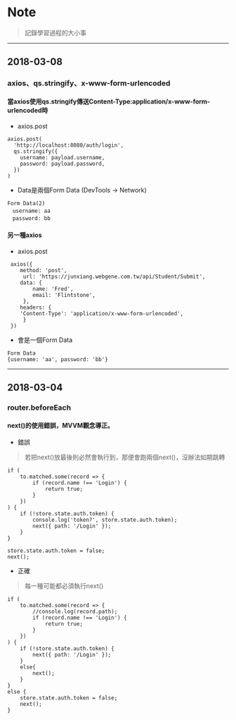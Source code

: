 # Note
> 記錄學習過程的大小事  
___

## 2018-03-08
### axios、qs.stringify、x-www-form-urlencoded
#### 當axios使用qs.stringify傳送Content-Type:application/x-www-form-urlencoded時
- axios.post
```
axios.post(
  'http://localhost:8080/auth/login',
  qs.stringify({
    username: payload.username,
    password: payload.password,
  })
)
```
- Data是兩個Form Data (DevTools -> Network)  
```
Form Data(2)  
　username: aa  
　password: bb  
```  

#### 另一種axios
- axios.post
```
 axios({
 	method: 'post',
     url: 'https://junxiang.webgene.com.tw/api/Student/Submit',
 	data: {
 		name: 'Fred',
 		email: 'Flintstone',
     },
 	headers: {
    'Content-Type': 'application/x-www-form-urlencoded',
     }
 })
```
- 會是一個Form Data  
```
Form Data  
{username: 'aa', password: 'bb'}
```  
___

## 2018-03-04
### router.beforeEach
#### next()的使用錯誤，MVVM觀念導正。
- 錯誤
> 若把next()放最後則必然會執行到，那便會跑兩個next()，沒辦法如期跳轉
```
if (
	to.matched.some(record => {
		if (record.name !== 'Login') {
			return true;
		}
	})
) {
	if (!store.state.auth.token) {
		console.log('token?', store.state.auth.token);
		next({ path: '/Login' });
	}
}

store.state.auth.token = false;
next();
```

- 正確
> 每一種可能都必須執行next()
```
if (
	to.matched.some(record => {
		//console.log(record.path);
		if (record.name !== 'Login') {
			return true;
		}
	})
) {
	if (!store.state.auth.token) {
		next({ path: '/Login' });
	}
	else{
		next();
	}
}
else {
	store.state.auth.token = false;
	next();
}
```

